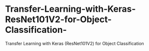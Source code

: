 # Transfer-Learning-with-Keras-ResNet101V2-for-Object-Classification-
Transfer Learning with Keras (ResNet101V2) for Object Classification 
